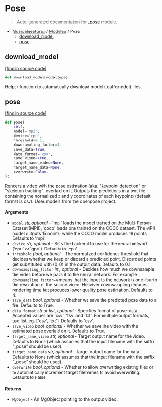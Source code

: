 # Pose

> Auto-generated documentation for [_pose](https://github.com/fourMs/MGT-python/blob/master/musicalgestures/_pose.py) module.

- [Musicalgestures](README.md#musicalgestures-index) / [Modules](MODULES.md#musicalgestures-modules) / Pose
    - [download_model](#download_model)
    - [pose](#pose)

## download_model

[[find in source code]](https://github.com/fourMs/MGT-python/blob/master/musicalgestures/_pose.py#L317)

```python
def download_model(modeltype):
```

Helper function to automatically download model (.caffemodel) files.

## pose

[[find in source code]](https://github.com/fourMs/MGT-python/blob/master/musicalgestures/_pose.py#L13)

```python
def pose(
    self,
    model='mpi',
    device='cpu',
    threshold=0.1,
    downsampling_factor=4,
    save_data=True,
    data_format='csv',
    save_video=True,
    target_name_video=None,
    target_name_data=None,
    overwrite=False,
):
```

Renders a video with the pose estimation (aka. "keypoint detection" or "skeleton tracking") overlaid on it.
Outputs the predictions in a text file containing the normalized x and y coordinates of each keypoints
(default format is csv). Uses models from the [openpose](https://github.com/CMU-Perceptual-Computing-Lab/openpose) project.

#### Arguments

- `model` *str, optional* - 'mpi' loads the model trained on the Multi-Person Dataset (MPII), 'coco' loads one trained on the COCO dataset. The MPII model outputs 15 points, while the COCO model produces 18 points. Defaults to 'mpi'.
- `device` *str, optional* - Sets the backend to use for the neural network ('cpu' or 'gpu'). Defaults to 'cpu'.
- `threshold` *float, optional* - The normalized confidence threshold that decides whether we keep or discard a predicted point. Discarded points get substituted with (0, 0) in the output data. Defaults to 0.1.
- `downsampling_factor` *int, optional* - Decides how much we downsample the video before we pass it to the neural network. For example `downsampling_factor=4` means that the input to the network is one-fourth the resolution of the source video. Heaviver downsampling reduces rendering time but produces lower quality pose estimation. Defaults to 4.
- `save_data` *bool, optional* - Whether we save the predicted pose data to a file. Defaults to True.
- `data_format` *str or list, optional* - Specifies format of pose-data. Accepted values are 'csv', 'tsv' and 'txt'. For multiple output formats, use list, eg. ['csv', 'txt']. Defaults to 'csv'.
- `save_video` *bool, optional* - Whether we save the video with the estimated pose overlaid on it. Defaults to True.
- `target_name_video` *str, optional* - Target output name for the video. Defaults to None (which assumes that the input filename with the suffix "_pose" should be used).
- `target_name_data` *str, optional* - Target output name for the data. Defaults to None (which assumes that the input filename with the suffix "_pose" should be used).
- `overwrite` *bool, optional* - Whether to allow overwriting existing files or to automatically increment target filenames to avoid overwriting. Defaults to False.

#### Returns

- `MgObject` - An MgObject pointing to the output video.
